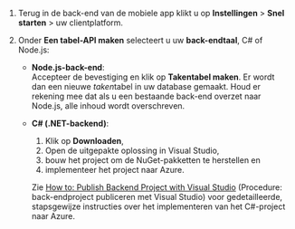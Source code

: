 
1. Terug in de back-end van de mobiele app klikt u op **Instellingen** > **Snel starten** > uw clientplatform. 

2. Onder **Een tabel-API maken** selecteert u uw **back-endtaal**, C# of Node.js:

    + **Node.js-back-end**:  
    Accepteer de bevestiging en klik op **Takentabel maken**. Er wordt dan een nieuwe *taken*tabel in uw database gemaakt. Houd er rekening mee dat als u een bestaande back-end overzet naar Node.js, alle inhoud wordt overschreven.

    + **C# (.NET-backend)**:  
        1. Klik op **Downloaden**,
        2. Open de uitgepakte oplossing in Visual Studio,
        3. bouw het project om de NuGet-pakketten te herstellen en 
        4. implementeer het project naar Azure. 
    
        Zie [How to: Publish Backend Project with Visual Studio](../articles/app-service-mobile/app-service-mobile-dotnet-backend-how-to-use-server-sdk.md#publish-server-project) (Procedure: back-endproject publiceren met Visual Studio) voor gedetailleerde, stapsgewijze instructies over het implementeren van het C#-project naar Azure. 




<!--HONumber=Jun16_HO2-->


